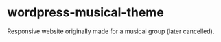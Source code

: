 # wordpress-musical-theme
Responsive website originally made for a musical group (later cancelled). 
